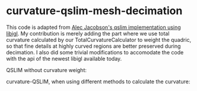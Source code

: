 # curvature-qslim-mesh-decimation

This code is adapted from [Alec Jacobson's qslim implementation using libigl](https://www.alecjacobson.com/weblog/?tag=qslim). My contribution is merely adding the part where we use total curvature calculated by our TotalCurvatureCalculator to weight the quadric, so that fine details at highly curved regions are better preserved during decimation. I also did some trivial modifications to accomodate the code with the api of the newest libigl available today.

QSLIM without curvature weight:

curvature-QSLIM, when using different methods to calculate the curvature:
